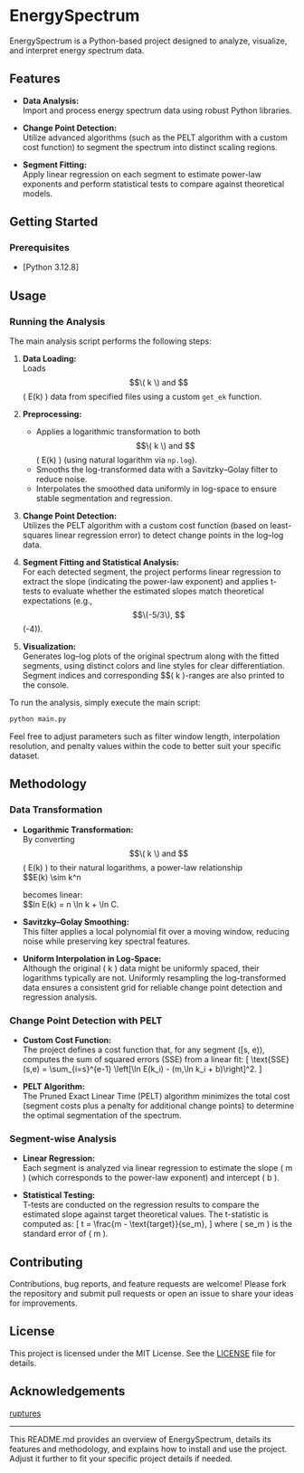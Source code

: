 # EnergySpectrum

EnergySpectrum is a Python-based project designed to analyze, visualize, and interpret energy spectrum data.

## Features

- **Data Analysis:**  
  Import and process energy spectrum data using robust Python libraries.
  
- **Change Point Detection:**  
  Utilize advanced algorithms (such as the PELT algorithm with a custom cost function) to segment the spectrum into distinct scaling regions.
  
- **Segment Fitting:**  
  Apply linear regression on each segment to estimate power-law exponents and perform statistical tests to compare against theoretical models.


## Getting Started

### Prerequisites

- [Python 3.12.8]


## Usage

### Running the Analysis

The main analysis script performs the following steps:

1. **Data Loading:**  
   Loads $$\( k \) and $$\( E(k) \) data from specified files using a custom `get_ek` function.

2. **Preprocessing:**  
   - Applies a logarithmic transformation to both $$\( k \) and $$\( E(k) \) (using natural logarithm via `np.log`).
   - Smooths the log-transformed data with a Savitzky–Golay filter to reduce noise.
   - Interpolates the smoothed data uniformly in log-space to ensure stable segmentation and regression.

3. **Change Point Detection:**  
   Utilizes the PELT algorithm with a custom cost function (based on least-squares linear regression error) to detect change points in the log–log data.

4. **Segment Fitting and Statistical Analysis:**  
   For each detected segment, the project performs linear regression to extract the slope (indicating the power-law exponent) and applies t-tests to evaluate whether the estimated slopes match theoretical expectations (e.g., $$\(-5/3\), $$\(-4\)).

5. **Visualization:**  
   Generates log–log plots of the original spectrum along with the fitted segments, using distinct colors and line styles for clear differentiation. Segment indices and corresponding $$\( k \)-ranges are also printed to the console.

To run the analysis, simply execute the main script:

```bash
python main.py
```

Feel free to adjust parameters such as filter window length, interpolation resolution, and penalty values within the code to better suit your specific dataset.

## Methodology

### Data Transformation

- **Logarithmic Transformation:**  
  By converting $$\( k \) and $$\( E(k) \) to their natural logarithms, a power-law relationship  
  $$E(k) \sim k^n
    
  becomes linear:  
  $$ln E(k) = n \ln k + \ln C.
  
- **Savitzky–Golay Smoothing:**  
  This filter applies a local polynomial fit over a moving window, reducing noise while preserving key spectral features.

- **Uniform Interpolation in Log-Space:**  
  Although the original \( k \) data might be uniformly spaced, their logarithms typically are not. Uniformly resampling the log-transformed data ensures a consistent grid for reliable change point detection and regression analysis.

### Change Point Detection with PELT

- **Custom Cost Function:**  
  The project defines a cost function that, for any segment \([s, e)\), computes the sum of squared errors (SSE) from a linear fit:
  \[
  \text{SSE}(s,e) = \sum_{i=s}^{e-1} \left[\ln E(k_i) - (m\,\ln k_i + b)\right]^2.
  \]
  
- **PELT Algorithm:**  
  The Pruned Exact Linear Time (PELT) algorithm minimizes the total cost (segment costs plus a penalty for additional change points) to determine the optimal segmentation of the spectrum.

### Segment-wise Analysis

- **Linear Regression:**  
  Each segment is analyzed via linear regression to estimate the slope \( m \) (which corresponds to the power-law exponent) and intercept \( b \).

- **Statistical Testing:**  
  T-tests are conducted on the regression results to compare the estimated slope against target theoretical values. The t-statistic is computed as:
  \[
  t = \frac{m - \text{target}}{se_m},
  \]
  where \( se_m \) is the standard error of \( m \).

## Contributing

Contributions, bug reports, and feature requests are welcome! Please fork the repository and submit pull requests or open an issue to share your ideas for improvements.

## License

This project is licensed under the MIT License. See the [LICENSE](LICENSE) file for details.

## Acknowledgements

[ruptures](https://centre-borelli.github.io/ruptures/)

---

This README.md provides an overview of EnergySpectrum, details its features and methodology, and explains how to install and use the project. Adjust it further to fit your specific project details if needed.
